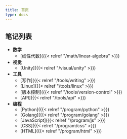 ```yaml
---
title: 首页
type: docs
---
```


## 笔记列表

- **数学**
  - [线性代数]({{< relref "/math/linear-algebra" >}})
- **视觉**
  - [Unity]({{< relref "/visual/unity" >}})
- **工具**
  - [写作]({{< relref "/tools/writing" >}})
  - [Linux]({{< relref "/tools/linux" >}})
  - [版本控制]({{< relref "/tools/version-control" >}})
  - [API]({{< relref "/tools/api" >}})
- **编程**
  - [Python]({{< relref "/program/python" >}})
  - [Golang]({{< relref "/program/golang" >}})
  - [JavaScript]({{< relref "/program/js" >}})
  - [CSS]({{< relref "/program/css" >}})
  - [HTML]({{< relref "/program/html" >}})

